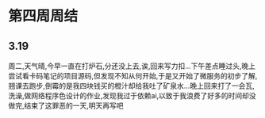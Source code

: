 # 第四周周结

## 3.19
  周二,天气晴,今早一直在打炉石,分还没上去,诶,回来写力扣...下午差点睡过头,晚上尝试看卡码笔记的项目源码,但发现不知从何开始,于是又开始了微服务的初步了解,翘课去跑步,倒霉的是我四块钱买的橙汁却给我吐了矿泉水...晚上回来打了一会瓦,洗澡,做网络程序色设计的作业,发现我过于依赖ai,以致于我浪费了好多的时间却没做完,结束了这罪恶的一天,明天再写吧